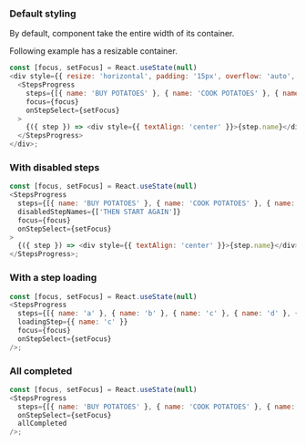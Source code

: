 ### Default styling

By default, component take the entire width of its container.

Following example has a resizable container.

```js
const [focus, setFocus] = React.useState(null)
<div style={{ resize: 'horizontal', padding: '15px', overflow: 'auto', width: '80%', maxWidth: '95%' }}>
  <StepsProgress
    steps={[{ name: 'BUY POTATOES' }, { name: 'COOK POTATOES' }, { name: 'EAT POTATOES' }]}
    focus={focus}
    onStepSelect={setFocus}
  >
    {({ step }) => <div style={{ textAlign: 'center' }}>{step.name}</div>}
  </StepsProgress>
</div>;
```

### With disabled steps

```js
const [focus, setFocus] = React.useState(null)
<StepsProgress
  steps={[{ name: 'BUY POTATOES' }, { name: 'COOK POTATOES' }, { name: 'EAT POTATOES' }, { name: 'THEN START AGAIN' }]}
  disabledStepNames={['THEN START AGAIN']}
  focus={focus}
  onStepSelect={setFocus}
>
  {({ step }) => <div style={{ textAlign: 'center' }}>{step.name}</div>}
</StepsProgress>;
```

### With a step loading

```js
const [focus, setFocus] = React.useState(null)
<StepsProgress
  steps={[{ name: 'a' }, { name: 'b' }, { name: 'c' }, { name: 'd' }, { name: 'e' }, { name: 'f' }]}
  loadingStep={{ name: 'c' }}
  focus={focus}
  onStepSelect={setFocus}
/>;
```

### All completed

```js
const [focus, setFocus] = React.useState(null)
<StepsProgress
  steps={[{ name: 'BUY POTATOES' }, { name: 'COOK POTATOES' }, { name: 'EAT POTATOES' }]}
  onStepSelect={setFocus}
  allCompleted
/>;
```
